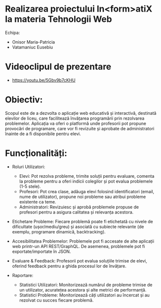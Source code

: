 # Realizarea proiectului In&lt;form&gt;atiX la materia Tehnologii Web 
Echipa:
- Onisor Maria-Patricia
- Vatamaniuc Eusebiu

# Videoclipul de prezentare
- https://youtu.be/5Gbv9b7cKHU

# Obiectiv: 
Scopul este de a dezvolta o aplicație web educativă și interactivă, destinată elevilor de liceu, care facilitează învățarea programării prin rezolvarea problemelor. Aplicația va oferi o platformă unde profesorii pot propune provocări de programare, care vor fi revizuite și aprobate de administratori înainte de a fi disponibile pentru elevi.

# Funcționalități:

- Roluri Utilizatori:
  - Elevi: Pot rezolva probleme, trimite soluții pentru evaluare, comenta la probleme pentru a oferi indicii colegilor și pot evalua problemele (1-5 stele).
  - Profesori: Pot crea clase, adăuga elevi folosind identificatori (email, nume de utilizator), propune noi probleme sau atribui probleme existente ca teme.
  - Administratori: Revizuiesc și aprobă problemele propuse de profesori pentru a asigura calitatea și relevanța acestora.
- Etichetare Probleme: Fiecare problemă poate fi etichetată cu nivele de dificultate (ușor/mediu/greu) și asociată cu subiecte relevante (de exemplu, programare dinamică, backtracking).
- Accesibilitatea Problemelor: Problemele pot fi accesate de alte aplicații web printr-un API REST/GraphQL. De asemenea, problemele pot fi exportate/importate în JSON.
- Evaluare & Feedback: Profesorii pot evalua soluțiile trimise de elevi, oferind feedback pentru a ghida procesul lor de învățare.

- Raportare:
  - Statistici Utilizatori: Monitorizează numărul de probleme trimise de un utilizator, acuratețea acestora și alte metrici de performanță.
  - Statistici Probleme: Monitorizează câți utilizatori au încercat și au rezolvat cu succes fiecare problemă.
